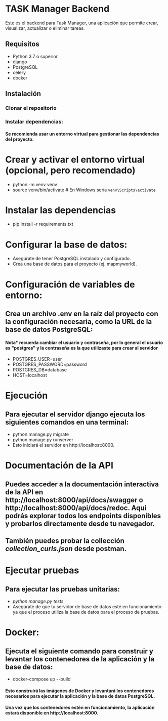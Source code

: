 # TASK Manager Backend
Este es el backend para Task Manager, una aplicación que permite crear, visualizar, actualizar o eliminar tareas.

## Requisitos
* Python 3.7 o superior
* django
* PostgreSQL
* celery
* docker

## Instalación
### Clonar el repositorio


### Instalar dependencias:

#### Se recomienda usar un entorno virtual para gestionar las dependencias del proyecto.


# Crear y activar el entorno virtual (opcional, pero recomendado)
* python -m venv venv 
* source venv/bin/activate  # En Windows sería `venv\Scripts\activate`

# Instalar las dependencias
* pip install -r requirements.txt

# Configurar la base de datos:

* Asegúrate de tener PostgreSQL instalado y configurado.
* Crea una base de datos para el proyecto (ej. mapmyworld).

# Configuración de variables de entorno:

## Crea un archivo .env en la raíz del proyecto con la configuración necesaria, como la URL de la base de datos PostgreSQL:
#### Nota* recuerda cambiar el usuario y contraseña, por lo general el usuario es "postgres" y la contraseña es la que utilizaste para crear al servidor
* POSTGRES_USER=user
* POSTGRES_PASSWORD=password
* POSTGRES_DB=database
* HOST=localhost
  
# Ejecución
## Para ejecutar el servidor django ejecuta los siguientes comandos en una terminal:
* python manage.py migrate
* python manage.py runserver
* Esto iniciará el servidor en http://localhost:8000.

# Documentación de la API
## Puedes acceder a la documentación interactiva de la API en http://localhost:8000/api/docs/swagger o http://localhost:8000/api/docs/redoc. Aquí podrás explorar todos los endpoints disponibles y probarlos directamente desde tu navegador.
## También puedes probar la collección *collection_curls.json* desde postman.


# Ejecutar pruebas
## Para ejecutar las pruebas unitarias:


* *python manage.py tests*
* Asegúrate de que tu servidor de base de datos esté en funcionamiento ya que el proceso utiliza la base de datos para el proceso de pruebas.

# Docker:
## Ejecuta el siguiente comando para construir y levantar los contenedores de la aplicación y la base de datos:
* docker-compose up --build
#### Esto construirá las imágenes de Docker y levantará los contenedores necesarios para ejecutar la aplicación y la base de datos PostgreSQL.
#### Una vez que los contenedores estén en funcionamiento, la aplicación estará disponible en http://localhost:8000.